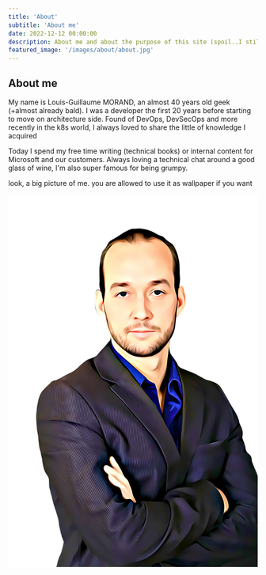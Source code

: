 ```yaml
---
title: 'About'
subtitle: 'About me'
date: 2022-12-12 00:00:00
description: About me and about the purpose of this site (spoil..I still don't know)
featured_image: '/images/about/about.jpg'
---
```


## About me

My name is Louis-Guillaume MORAND, an almost 40 years old geek (+almost already bald). I was a developer the first 20 years before starting to move on architecture side. Found of DevOps, DevSecOps and more recently in the k8s world, I always loved to share the little of knowledge I acquired

Today I spend my free time writing (technical books) or internal content for Microsoft and our customers. Always loving a technical chat around a good glass of wine, I'm also super famous for being grumpy.

look, a big picture of me. you are allowed to use it as wallpaper if you want

![LGM](/images/about/about.jpg)
